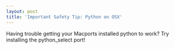 ```yaml
---
layout: post
title: 'Important Safety Tip: Python on OSX'
---
```


Having trouble getting your Macports installed python to work? Try installing the python_select port!
